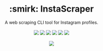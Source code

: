 <h1 align="center"> :smirk: InstaScraper </h2>
<p align="center">
  A web scraping CLI tool for Instagram profiles. <br/> <br/>
  <img src="https://img.shields.io/badge/Platform-Windows-00a2ed.svg" />
  <img src="https://img.shields.io/badge/Version-v0.1beta-brightgreen.svg" />
  <img src="https://img.shields.io/badge/App_Size-2_KB-orange.svg" />
  <img src="https://img.shields.io/badge/Editor-VS_Code-0078d7.svg" />
  <img src="https://img.shields.io/badge/Runtime_Environment-Node.js-68A063.svg" />
  <img src="https://img.shields.io/badge/Library-Puppeteer-0078d7.svg" /> <br/> <br/>
  <img src="https://github.com/cmcodes1/InstaScraper/blob/master/Preview.gif" />
</p>
